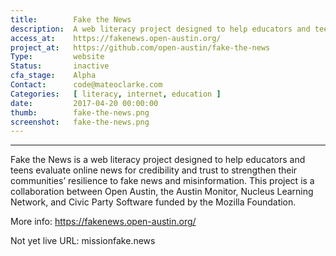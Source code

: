 ```yaml
---
title:        Fake the News
description:  A web literacy project designed to help educators and teens evaluate online news for credibility and trust
access_at:    https://fakenews.open-austin.org/
project_at:   https://github.com/open-austin/fake-the-news
Type:         website
Status:       inactive
cfa_stage:    Alpha
Contact:      code@mateoclarke.com
Categories:   [ literacy, internet, education ]
date:         2017-04-20 00:00:00
thumb:        fake-the-news.png
screenshot:   fake-the-news.png
---
```


*****************

Fake the News is a web literacy project designed to help educators and teens evaluate online news for credibility and trust to strengthen their communities’ resilience to fake news and misinformation. This project is a collaboration between Open Austin, the Austin Monitor, Nucleus Learning Network, and Civic Party Software funded by the Mozilla Foundation.

More info: https://fakenews.open-austin.org/

Not yet live URL: missionfake.news
